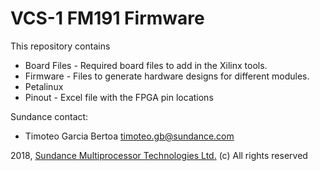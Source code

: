 # VCS-1 FM191 Firmware
This repository contains 
* Board Files - Required board files to add in the Xilinx tools.
* Firmware - Files to generate hardware designs for different modules.
* Petalinux 
* Pinout - Excel file with the FPGA pin locations

Sundance contact: 
* Timoteo Garcia Bertoa timoteo.gb@sundance.com

2018, [Sundance Multiprocessor Technologies Ltd.](http://www.sundance.technology/) (c) All rights reserved
